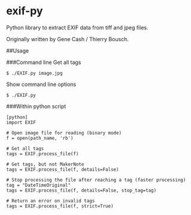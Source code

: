 exif-py
=======

Python library to extract EXIF data from tiff and jpeg files.

Originally written by Gene Cash / Thierry Bousch.

##Usage

###Command line
Get all tags
~~~
$ ./EXIF.py image.jpg
~~~

Show command line options
~~~
$ ./EXIF.py
~~~

###Within python script
~~~
[python]
import EXIF

# Open image file for reading (binary mode)
f = open(path_name, 'rb')

# Get all tags
tags = EXIF.process_file(f)

# Get tags, but not MakerNote
tags = EXIF.process_file(f, details=False)

# Stop processing the file after reaching a tag (faster processing)
tag = "DateTimeOriginal"
tags = EXIF.process_file(f, details=False, stop_tag=tag)

# Return an error on invalid tags
tags = EXIF.process_file(f, strict=True)
~~~